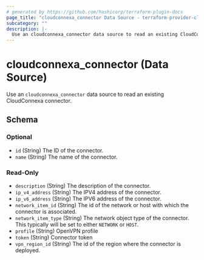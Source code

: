 ```yaml
---
# generated by https://github.com/hashicorp/terraform-plugin-docs
page_title: "cloudconnexa_connector Data Source - terraform-provider-cloudconnexa"
subcategory: ""
description: |-
  Use an cloudconnexa_connector data source to read an existing CloudConnexa connector.
---
```


# cloudconnexa_connector (Data Source)

Use an `cloudconnexa_connector` data source to read an existing CloudConnexa connector.



<!-- schema generated by tfplugindocs -->
## Schema

### Optional

- `id` (String) The ID of the connector.
- `name` (String) The name of the connector.

### Read-Only

- `description` (String) The description of the connector.
- `ip_v4_address` (String) The IPV4 address of the connector.
- `ip_v6_address` (String) The IPV6 address of the connector.
- `network_item_id` (String) The id of the network or host with which the connector is associated.
- `network_item_type` (String) The network object type of the connector. This typically will be set to either `NETWORK` or `HOST`.
- `profile` (String) OpenVPN profile
- `token` (String) Connector token
- `vpn_region_id` (String) The id of the region where the connector is deployed.
